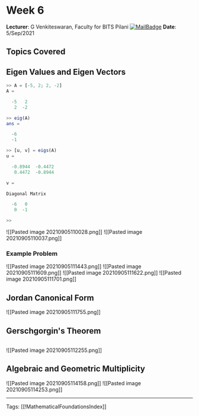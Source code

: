 # Week 6
**Lecturer**: G Venkiteswaran, Faculty for BITS Pilani
[![MailBadge](https://img.shields.io/badge/-gvenki@pilani.bits--pilani.ac.in-EA4335?style=for-the-badge&logo=gmail&logoColor=white)](mailto:gvenki@pilani.bits-pilani.ac.in)
**Date**: 5/Sep/2021

## Topics Covered

## Eigen Values and Eigen Vectors

```octave
>> A = [-5, 2; 2, -2]
A =

  -5   2
   2  -2

>> eig(A)
ans =

  -6
  -1

>> [u, v] = eigs(A)
u =

  -0.8944  -0.4472
   0.4472  -0.8944

v =

Diagonal Matrix

  -6   0
   0  -1

>>

```

![[Pasted image 20210905110028.png]]
![[Pasted image 20210905110037.png]]

### Example Problem
![[Pasted image 20210905111443.png]]
![[Pasted image 20210905111609.png]]
![[Pasted image 20210905111622.png]]
![[Pasted image 20210905111701.png]]

## Jordan Canonical Form
![[Pasted image 20210905111755.png]]

## Gerschgorgin's Theorem
```octave

```
![[Pasted image 20210905112255.png]]

## Algebraic and Geometric Multiplicity
![[Pasted image 20210905114158.png]]
![[Pasted image 20210905114253.png]]




---
Tags: [[!MathematicalFoundationsIndex]]